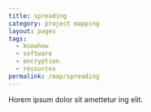 ```yaml
---
title: spreading
category: project mapping
layout: pages
tags:
  - knowhow
  - software
  - encryption
  - resources
permalink: /map/spreading
---
```

Horem ipsum dolor sit amettetur ing elit. 
